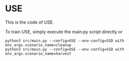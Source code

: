 # USE
This is the code of USE.

To train USE, simply execute the main.py script directly or 
```shell
python3 src/main.py --config=USE --env-config=SSD with env_args.scenario_name=cleanup
python3 src/main.py --config=USE --env-config=SSD with env_args.scenario_name=harvest

